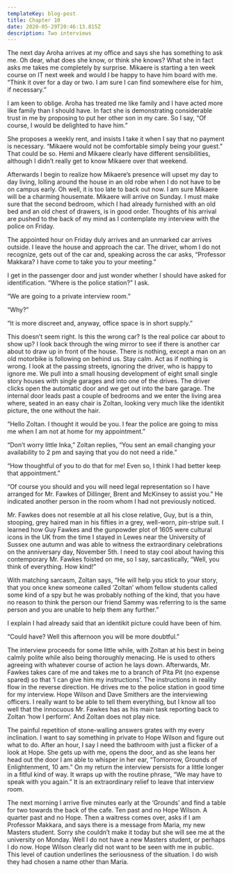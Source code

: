 ```yaml
---
templateKey: blog-post
title: Chapter 10
date: 2020-05-29T20:46:13.815Z
description: Two interviews
---
```

The next day Aroha arrives at my office and says she has something to ask me. Oh dear, what does she know, or think she knows? What she in fact asks me takes me completely by surprise. Mikaere is starting a ten week course on IT next week and would I be happy to have him board with me. “Think it over for a day or two. I am sure I can find somewhere else for him, if necessary.”



I am keen to oblige. Aroha has treated me like family and I have acted more like family than I should have. In fact she is demonstrating considerable trust in me by proposing to put her other son in my care. So I say, “Of course, I would be delighted to have him.”



She proposes a weekly rent, and insists I take it when I say that no payment is necessary. “Mikaere would not be comfortable simply being your guest.” That could be so. Hemi and Mikaere clearly have different sensibilities, although I didn’t really get to know Mikaere over that weekend.



Afterwards I begin to realize how Mikaere’s presence will upset my day to day living, lolling around the house in an old robe when I do not have to be on campus early. Oh well, it is too late to back out now. I am sure Mikaere will be a charming housemate. Mikaere will arrive on Sunday. I must make sure that the second bedroom, which I had already furnished with an old bed and an old chest of drawers, is in good order. Thoughts of his arrival are pushed to the back of my mind as I contemplate my interview with the police on Friday.



The appointed hour on Friday duly arrives and an unmarked car arrives outside. I leave the house and approach the car. The driver, whom I do not recognize, gets out of the car and, speaking across the car asks, “Professor Makkara? I have come to take you to your meeting.”



I get in the passenger door and just wonder whether I should have asked for identification. “Where is the police station?” I ask.



“We are going to a private interview room.”



“Why?”



“It is more discreet and, anyway, office space is in short supply.”



This doesn’t seem right. Is this the wrong car? Is the real police car about to show up? I look back through the wing mirror to see if there is another car about to draw up in front of the house. There is nothing, except a man on an old motorbike is following on behind us. Stay calm. Act as if nothing is wrong. I look at the passing streets, ignoring the driver, who is happy to ignore me. We pull into a small housing development of eight small single story houses with single garages and into one of the drives. The driver clicks open the automatic door and we get out into the bare garage. The internal door leads past a couple of bedrooms and we enter the living area where, seated in an easy chair is Zoltan, looking very much like the identikit picture, the one without the hair.



“Hello Zoltan. I thought it would be you. I fear the police are going to miss me when I am not at home for my appointment.”



“Don’t worry little Inka,” Zoltan replies, “You sent an email changing your availability to 2 pm and saying that you do not need a ride.”



“How thoughtful of you to do that for me! Even so, I think I had better keep that appointment.”



“Of course you should and you will need legal representation so I have arranged for Mr. Fawkes of Dillinger, Brent and McKinsey to assist you.” He indicated another person in the room whom I had not previously noticed.



Mr. Fawkes does not resemble at all his close relative, Guy, but is a thin, stooping, grey haired man in his fifties in a grey, well-worn, pin-stripe suit. I learned how Guy Fawkes and the gunpowder plot of 1605 were cultural icons in the UK from the time I stayed in Lewes near the University of Sussex one autumn and was able to witness the extraordinary celebrations on the anniversary day, November 5th. I need to stay cool about having this contemporary Mr. Fawkes foisted on me, so I say, sarcastically, “Well, you think of everything. How kind!”



With matching sarcasm, Zoltan says, “He will help you stick to your story, that you once knew someone called ‘Zoltan’ whom fellow students called some kind of a spy but he was probably nothing of the kind, that you have no reason to think the person our friend Sammy was referring to is the same person and you are unable to help them any further.”



I explain I had already said that an identikit picture could have been of him.



“Could have? Well this afternoon you will be more doubtful.”



The interview proceeds for some little while, with Zoltan at his best in being calmly polite while also being thoroughly menacing. He is used to others agreeing with whatever course of action he lays down. Afterwards, Mr. Fawkes takes care of me and takes me to a branch of Pita Pit (no expense spared) so that ‘I can give him my instructions’. The instructions in reality flow in the reverse direction. He drives me to the police station in good time for my interview. Hope Wilson and Dave Smithers are the interviewing officers. I really want to be able to tell them everything, but I know all too well that the innocuous Mr. Fawkes has as his main task reporting back to Zoltan ‘how I perform’. And Zoltan does not play nice.



The painful repetition of stone-walling answers grates with my every inclination. I want to say something in private to Hope Wilson and figure out what to do. After an hour, I say I need the bathroom with just a flicker of a look at Hope. She gets up with me, opens the door, and as she leans her head out the door I am able to whisper in her ear, “Tomorrow, Grounds of Enlightenment, 10 am.” On my return the interview persists for a little longer in a fitful kind of way. It wraps up with the routine phrase, “We may have to speak with you again.” It is an extraordinary relief to leave that interview room.



The next morning I arrive five minutes early at the ‘Grounds’ and find a table for two towards the back of the cafe. Ten past and no Hope Wilson. A quarter past and no Hope. Then a waitress comes over, asks if I am Professor Makkara, and says there is a message from Maria, my new Masters student. Sorry she couldn’t make it today but she will see me at the university on Monday. Well I do not have a new Masters student, or perhaps I do now. Hope Wilson clearly did not want to be seen with me in public. This level of caution underlines the seriousness of the situation. I do wish they had chosen a name other than Maria.